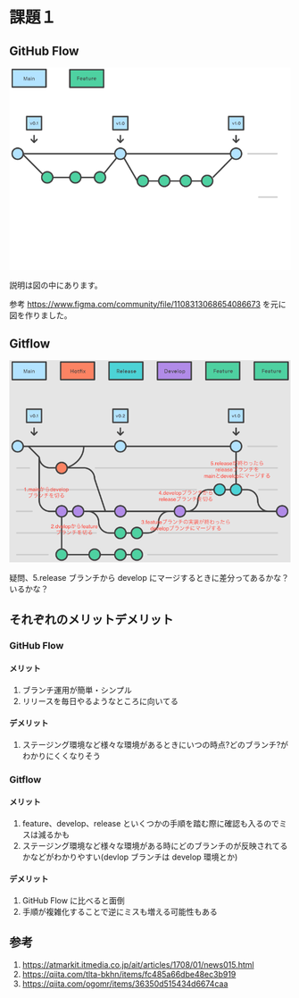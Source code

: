 # 課題１

## GitHub Flow

![githubflow](./GitHubFlow.png)

説明は図の中にあります。

参考
https://www.figma.com/community/file/1108313068654086673
を元に図を作りました。

## Gitflow

![gitflow](./GitFlow.png)

疑問、5.release ブランチから develop にマージするときに差分ってあるかな？いるかな？

## それぞれのメリットデメリット

### GitHub Flow

#### メリット

1. ブランチ運用が簡単・シンプル
2. リリースを毎日やるようなところに向いてる

#### デメリット

1. ステージング環境など様々な環境があるときにいつの時点?どのブランチ?がわかりにくくなりそう

### Gitflow

#### メリット

1. feature、develop、release といくつかの手順を踏む際に確認も入るのでミスは減るかも
2. ステージング環境など様々な環境がある時にどのブランチのが反映されてるかなどがわかりやすい(devlop ブランチは develop 環境とか)

#### デメリット

1. GitHub Flow に比べると面倒
2. 手順が複雑化することで逆にミスも増える可能性もある

## 参考

1. https://atmarkit.itmedia.co.jp/ait/articles/1708/01/news015.html
2. https://qiita.com/tlta-bkhn/items/fc485a66dbe48ec3b919
3. https://qiita.com/ogomr/items/36350d515434d6674caa
